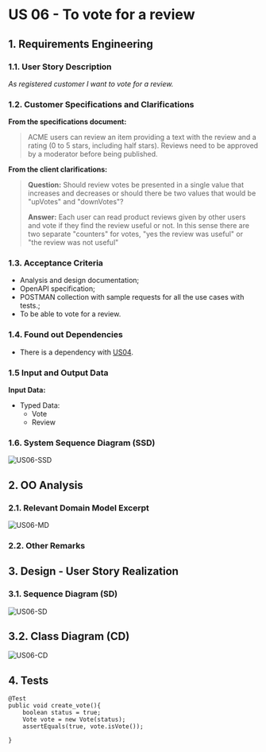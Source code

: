 # US 06 - To vote for a review


## 1. Requirements Engineering




### 1.1. User Story Description

*As registered customer I want to vote for a review.*

### 1.2. Customer Specifications and Clarifications 



**From the specifications document:**

> ACME users can review an item providing a text with the review and a rating (0 to 5 stars, including half stars). Reviews need to be approved by a moderator before being published.

 **From the client clarifications:**

> **Question:** 
> Should review votes be presented in a single value that increases and decreases or should there be two values that would be "upVotes" and "downVotes"?
>
> **Answer:** 
> Each user can read product reviews given by other users and vote if they find the review useful or not. In this sense there are two separate "counters" for votes, "yes the review was useful" or "the review was not useful"
### 1.3. Acceptance Criteria

* Analysis and design documentation;
* OpenAPI specification;
* POSTMAN collection with sample requests for all the use cases with tests.;
* To be able to vote for a review.

### 1.4. Found out Dependencies

* There is a dependency with [US04](../US04/US04.md).

### 1.5 Input and Output Data

**Input Data:**
* Typed Data:
    * Vote
    * Review


### 1.6. System Sequence Diagram (SSD)



![US06-SSD](US06-SSD.svg)





## 2. OO Analysis

### 2.1. Relevant Domain Model Excerpt

![US06-MD](US06-MD.svg)

### 2.2. Other Remarks





## 3. Design - User Story Realization 

### 3.1. Sequence Diagram (SD)



![US06-SD](US06-SD.svg)

## 3.2. Class Diagram (CD)



![US06-CD](US06-CD.svg)
 
## 4. Tests
    @Test
    public void create_vote(){
        boolean status = true;
        Vote vote = new Vote(status);
        assertEquals(true, vote.isVote());

    }








